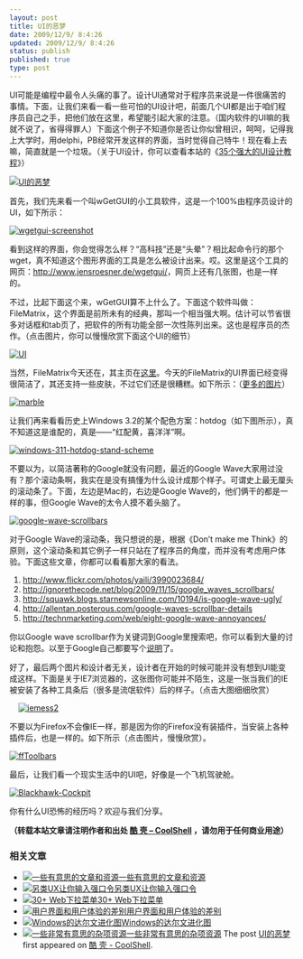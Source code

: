 ```yaml
---
layout: post
title: UI的恶梦
date: 2009/12/9/ 8:4:26
updated: 2009/12/9/ 8:4:26
status: publish
published: true
type: post
---
```


UI可能是编程中最令人头痛的事了。设计UI通常对于程序员来说是一件很痛苦的事情。下面，让我们来看一看一些可怕的UI设计吧，前面几个UI都是出于咱们程序员自己之手，把他们放在这里，希望能引起大家的注意。（国内软件的UI嘛的我就不说了，省得得罪人）下面这个例子不知道你是否让你似曾相识，呵呵，记得我上大学时，用delphi，PB经常开发这样的界面，当时觉得自己特牛！现在看上去嘛，简直就是一个垃圾。（关于UI设计，你可以查看本站的《[35个强大的UI设计教程](https://coolshell.cn/articles/363.html)》）


[![UI的恶梦](https://coolshell.cn/wp-content/uploads/2009/12/badui2-300x224.jpg "UI的恶梦")](https://coolshell.cn/wp-content/uploads/2009/12/badui2.jpg)


首先，我们先来看一个叫wGetGUI的小工具软件，这是一个100%由程序员设计的UI，如下所示：



[![wgetgui-screenshot](https://coolshell.cn/wp-content/uploads/2009/12/wgetgui-screenshot-300x208.png "wgetgui-screenshot")](https://coolshell.cn/wp-content/uploads/2009/12/wgetgui-screenshot.png)


看到这样的界面，你会觉得怎么样？“高科技”还是“头晕”？相比起命令行的那个wget，真不知道这个图形界面的工具是怎么被设计出来。哎。这里是这个工具的网页：<http://www.jensroesner.de/wgetgui/>，网页上还有几张图，也是一样的。


不过，比起下面这个来，wGetGUI算不上什么了。下面这个软件叫做：FileMatrix，这个界面是前所未有的经典，那叫一个相当强大啊。估计可以节省很多对话框和tab页了，把软件的所有功能全部一次性陈列出来。这也是程序员的杰作。（点击图片，你可以慢慢欣赏下面这个UI的细节）


[![UI](https://coolshell.cn/wp-content/uploads/2009/12/UI-300x234.png "UI")](https://coolshell.cn/wp-content/uploads/2009/12/UI.png)


当然，FileMatrix今天还在，其主页在[这里](http://www.gardenerofthoughts.org/ideas/filematrix/index.htm)。今天的FileMatrix的UI界面已经变得很简洁了，其还支持一些皮肤，不过它们还是很糟糕。如下所示：（[更多的图片](http://www.gardenerofthoughts.org/ideas/filematrix/screenshots.htm)）


[![marble](https://coolshell.cn/wp-content/uploads/2009/12/marble-300x226.png "marble")](https://coolshell.cn/wp-content/uploads/2009/12/marble.png)


让我们再来看看历史上Windows 3.2的某个配色方案：hotdog（如下图所示），真不知道这是谁配的，真是——“红配黄，喜洋洋”啊。


[![windows-311-hotdog-stand-scheme](https://coolshell.cn/wp-content/uploads/2009/12/windows-311-hotdog-stand-scheme-300x225.png "windows-311-hotdog-stand-scheme")](https://coolshell.cn/wp-content/uploads/2009/12/windows-311-hotdog-stand-scheme.png)


不要以为，以简洁著称的Google就没有问题，最近的Google Wave大家用过没有？那个滚动条啊，我实在是没有搞懂为什么设计成那个样子。可谓史上最无厘头的滚动条了。下面，左边是Mac的，右边是Google Wave的，他们俩干的都是一样的事，但Google Wave的太令人摸不着头脑了。


[![google-wave-scrollbars](https://coolshell.cn/wp-content/uploads/2009/12/google-wave-scrollbars.png "google-wave-scrollbars")](https://coolshell.cn/wp-content/uploads/2009/12/google-wave-scrollbars.png)


对于Google Wave的滚动条，我只想说的是，根据《Don’t make me Think》的原则，这个滚动条和其它例子一样只站在了程序员的角度，而并没有考虑用户体验。下面这些文章，你都可以看看那大家的看法。


1. <http://www.flickr.com/photos/yaili/3990023684/>
2. <http://ignorethecode.net/blog/2009/11/15/google_waves_scrollbars/>
3. <http://squawk.blogs.starnewsonline.com/10194/is-google-wave-ugly/>
4. <http://allentan.posterous.com/google-waves-scrollbar-details>
5. <http://technmarketing.com/web/eight-google-wave-annoyances/>


你以Google wave scrollbar作为关键词到Google里搜索吧，你可以看到大量的讨论和抱怨。以至于Google自己都要写个[说明](http://www.google.com/support/wave/bin/answer.py?hl=en&answer=162103)了。


好了，最后两个图片和设计者无关，设计者在开始的时候可能并没有想到UI能变成这样。下面是关于IE7浏览器的，这张图你可能并不陌生，这是一张当我们的IE被安装了各种工具条后（很多是流氓软件）后的样子。（点击大图细细欣赏）


    [![iemess2](https://coolshell.cn/wp-content/uploads/2009/12/iemess2-300x225.jpg "iemess2")](https://coolshell.cn/wp-content/uploads/2009/12/iemess2.jpg) 


不要以为Firefox不会像IE一样，那是因为你的Firefox没有装插件，当安装上各种插件后，也是一样的。如下所示（点击图片，慢慢欣赏）。


[![ffToolbars](https://coolshell.cn/wp-content/uploads/2009/12/ffToolbars-251x300.jpg "ffToolbars")](https://coolshell.cn/wp-content/uploads/2009/12/ffToolbars.jpg)


最后，让我们看一个现实生活中的UI吧，好像是一个飞机驾驶舱。


[![Blackhawk-Cockpit](https://coolshell.cn/wp-content/uploads/2009/12/Blackhawk-Cockpit-300x225.jpg "Blackhawk-Cockpit")](https://coolshell.cn/wp-content/uploads/2009/12/Blackhawk-Cockpit.jpg) 


你有什么UI恐怖的经历吗？欢迎与我们分享。




**（转载本站文章请注明作者和出处 [酷 壳 – CoolShell](https://coolshell.cn/) ，请勿用于任何商业用途）**



### 相关文章

* [![一些有意思的文章和资源](https://coolshell.cn/wp-content/plugins/wordpress-23-related-posts-plugin/static/thumbs/0.jpg)](https://coolshell.cn/articles/4220.html)[一些有意思的文章和资源](https://coolshell.cn/articles/4220.html)
* [![另类UX让你输入强口令](https://coolshell.cn/wp-content/plugins/wordpress-23-related-posts-plugin/static/thumbs/20.jpg)](https://coolshell.cn/articles/3877.html)[另类UX让你输入强口令](https://coolshell.cn/articles/3877.html)
* [![30+ Web下拉菜单](https://coolshell.cn/wp-content/uploads/2010/10/Drop-Down-Menu-Scripts-5-150x150.jpg)](https://coolshell.cn/articles/3207.html)[30+ Web下拉菜单](https://coolshell.cn/articles/3207.html)
* [![用户界面和用户体验的差别](https://coolshell.cn/wp-content/uploads/2010/10/UI-150x150.gif)](https://coolshell.cn/articles/3142.html)[用户界面和用户体验的差别](https://coolshell.cn/articles/3142.html)
* [![Windows的达尔文进化图](https://coolshell.cn/wp-content/uploads/2010/10/W_600-150x150.jpg)](https://coolshell.cn/articles/3097.html)[Windows的达尔文进化图](https://coolshell.cn/articles/3097.html)
* [![一些非常有意思的杂项资源](https://coolshell.cn/wp-content/uploads/2010/09/biolab-150x150.jpg)](https://coolshell.cn/articles/3013.html)[一些非常有意思的杂项资源](https://coolshell.cn/articles/3013.html)
The post [UI的恶梦](https://coolshell.cn/articles/1907.html) first appeared on [酷 壳 - CoolShell](https://coolshell.cn).